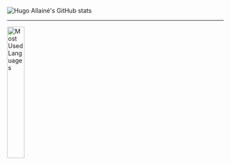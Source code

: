 ![Hugo Allainé's GitHub stats](https://github-readme-stats.vercel.app/api?username=hugoallaine&theme=shadow_red&show_icons=true)
   
---   
   
<img align="center" width="28%" src="http://github-profile-summary-cards.vercel.app/api/cards/most-commit-language?username=hugoallaine&theme=2077" alt="Most Used Languages" />   


